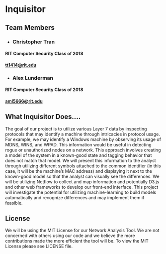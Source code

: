 # **Inquisitor**

## **Team Members**

* ### Christopher Tran
#### RIT Computer Security Class of 2018
#### tt1414@rit.edu

* ### Alex Lunderman
#### RIT Computer Security Class of 2018
#### aml5666@rit.edu

## **What Inquisitor Does....**
The goal of our project is to utilize various Layer 7 data by inspecting protocols that may identify a machine through intricacies in protocol usage. For example, we may identify a Windows machine by observing its usage of MDNS, WINS, and WPAD. This information would be useful in detecting rogue or unauthorized nodes on a network. This approach involves creating a model of the system in a known-good state and tagging behavior that does not match that model. We will present this information to the analyst through utilizing different symbols attached to the common identifier (in this case, it will be the machine’s MAC address) and displaying it next to the known-good model so that the analyst can visually see the differences. We will be utilizing Netflow to collect and map information and potentially D3.js and other web frameworks to develop our front-end interface. This project will investigate the potential for utilizing machine-learning to build models automatically and recognize differences and may implement them if feasible.

## **License**
We will be using the MIT License for our Network Analysis Tool. We are not concerned with others using our code and we believe the more contributions made the more efficient the tool will be. To view the MIT License please see LICENSE file.  

